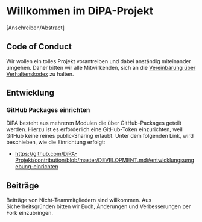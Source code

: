 # Willkommen im DiPA-Projekt

[Anschreiben/Abstract]

## Code of Conduct

Wir wollen ein tolles Projekt vorantreiben und dabei anständig miteinander umgehen. Daher bitten wir alle Mitwirkenden, sich an die [Vereinbarung über Verhaltenskodex](./CODE_OF_CONDUCT.md) zu halten.

## Entwicklung

### GitHub Packages einrichten

DiPA besteht aus mehreren Modulen die über GitHub-Packages geteilt werden. Hierzu ist es erforderlich eine GitHub-Token einzurichten, weil GitHub keine reines public-Sharing erlaubt. Unter dem folgenden Link, wird beschieben, wie die Einrichtung erfolgt:

- https://github.com/DiPA-Projekt/contribution/blob/master/DEVELOPMENT.md#entwicklungsumgebung-einrichten

## Beiträge 

Beiträge von Nicht-Teammitgliedern sind willkommen. Aus Sicherheitsgründen bitten wir Euch, Änderungen und Verbesserungen per Fork einzubringen.
